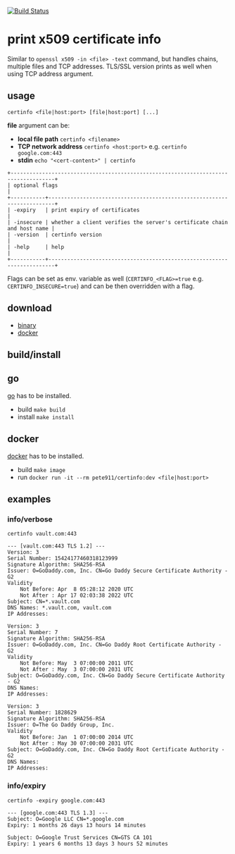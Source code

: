 [![Build Status](https://travis-ci.com/pete911/certinfo.svg?branch=master)](https://travis-ci.com/pete911/certinfo)

# print x509 certificate info

Similar to `openssl x509 -in <file> -text` command, but handles chains, multiple files and TCP addresses. TLS/SSL
version prints as well when using TCP address argument.

## usage

```shell script
certinfo <file|host:port> [file|host:port] [...]
```

**file** argument can be:
 - **local file path** `certinfo <filename>`
 - **TCP network address** `certinfo <host:port>` e.g. `certinfo google.com:443`
 - **stdin** `echo "<cert-content>" | certinfo`

```
+------------------------------------------------------------------------------------+
| optional flags                                                                     |
+-----------+------------------------------------------------------------------------+
| -expiry   | print expiry of certificates                                           |
| -insecure | whether a client verifies the server's certificate chain and host name |
| -version  | certinfo version                                                       |
| -help     | help                                                                   |
+-----------+------------------------------------------------------------------------+
```

Flags can be set as env. variable as well (`CERTINFO_<FLAG>=true` e.g. `CERTINFO_INSECURE=true`) and can be then
overridden with a flag.

## download

 - [binary](https://github.com/pete911/certinfo/releases)
 - [docker](https://hub.docker.com/repository/docker/pete911/certinfo)

## build/install

## go

[go](https://golang.org/dl/) has to be installed.
 - build `make build`
 - install `make install`

## docker

[docker](https://www.docker.com/products/docker-desktop) has to be installed.
 - build `make image`
 - run `docker run -it --rm pete911/certinfo:dev <file|host:port>`

## examples

### info/verbose

`certinfo vault.com:443`
```
--- [vault.com:443 TLS 1.2] ---
Version: 3
Serial Number: 15424177460318123999
Signature Algorithm: SHA256-RSA
Issuer: O=GoDaddy.com, Inc. CN=Go Daddy Secure Certificate Authority - G2
Validity
    Not Before: Apr  8 05:28:12 2020 UTC
    Not After : Apr 17 02:03:38 2022 UTC
Subject: CN=*.vault.com
DNS Names: *.vault.com, vault.com
IP Addresses:

Version: 3
Serial Number: 7
Signature Algorithm: SHA256-RSA
Issuer: O=GoDaddy.com, Inc. CN=Go Daddy Root Certificate Authority - G2
Validity
    Not Before: May  3 07:00:00 2011 UTC
    Not After : May  3 07:00:00 2031 UTC
Subject: O=GoDaddy.com, Inc. CN=Go Daddy Secure Certificate Authority - G2
DNS Names:
IP Addresses:

Version: 3
Serial Number: 1828629
Signature Algorithm: SHA256-RSA
Issuer: O=The Go Daddy Group, Inc.
Validity
    Not Before: Jan  1 07:00:00 2014 UTC
    Not After : May 30 07:00:00 2031 UTC
Subject: O=GoDaddy.com, Inc. CN=Go Daddy Root Certificate Authority - G2
DNS Names:
IP Addresses:
```

### info/expiry

`certinfo -expiry google.com:443`
```
--- [google.com:443 TLS 1.3] ---
Subject: O=Google LLC CN=*.google.com
Expiry: 1 months 26 days 13 hours 14 minutes

Subject: O=Google Trust Services CN=GTS CA 1O1
Expiry: 1 years 6 months 13 days 3 hours 52 minutes
```
